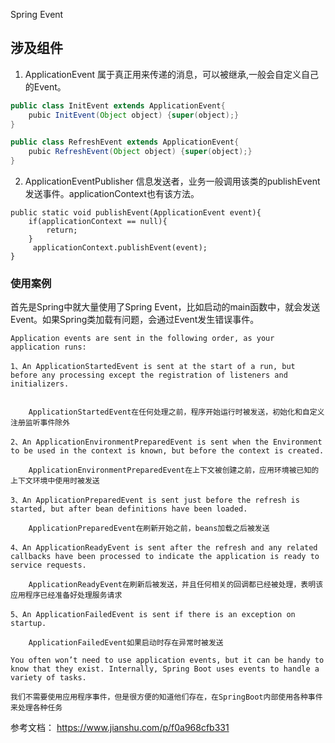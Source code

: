 
Spring Event

## 涉及组件

1. ApplicationEvent 属于真正用来传递的消息，可以被继承,一般会自定义自己的Event。
```java
public class InitEvent extends ApplicationEvent{ 
    pubic InitEvent(Object object) {super(object);}
}

public class RefreshEvent extends ApplicationEvent{ 
    pubic RefreshEvent(Object object) {super(object);}
}
```

2. ApplicationEventPublisher 信息发送者，业务一般调用该类的publishEvent发送事件。applicationContext也有该方法。
```text
public static void publishEvent(ApplicationEvent event){
    if(applicationContext == null){
        return;
    }
     applicationContext.publishEvent(event);
}
```


### 使用案例
首先是Spring中就大量使用了Spring Event，比如启动的main函数中，就会发送Event。如果Spring类加载有问题，会通过Event发生错误事件。

```Text
Application events are sent in the following order, as your application runs:

1、An ApplicationStartedEvent is sent at the start of a run, but before any processing except the registration of listeners and initializers.


    ApplicationStartedEvent在任何处理之前，程序开始运行时被发送，初始化和自定义注册监听事件除外

2、An ApplicationEnvironmentPreparedEvent is sent when the Environment to be used in the context is known, but before the context is created.

    ApplicationEnvironmentPreparedEvent在上下文被创建之前，应用环境被已知的上下文环境中使用时被发送

3、An ApplicationPreparedEvent is sent just before the refresh is started, but after bean definitions have been loaded.

    ApplicationPreparedEvent在刷新开始之前，beans加载之后被发送

4、An ApplicationReadyEvent is sent after the refresh and any related callbacks have been processed to indicate the application is ready to service requests.

    ApplicationReadyEvent在刷新后被发送，并且任何相关的回调都已经被处理，表明该应用程序已经准备好处理服务请求

5、An ApplicationFailedEvent is sent if there is an exception on startup.

    ApplicationFailedEvent如果启动时存在异常时被发送

You often won’t need to use application events, but it can be handy to know that they exist. Internally, Spring Boot uses events to handle a variety of tasks.

我们不需要使用应用程序事件，但是很方便的知道他们存在，在SpringBoot内部使用各种事件来处理各种任务
```



参考文档：
https://www.jianshu.com/p/f0a968cfb331
